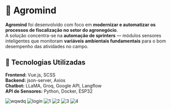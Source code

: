 # 🌱 Agromind

**Agromind** foi desenvolvido com foco em **modernizar e automatizar os processos de fiscalização no setor do agronegócio**.  
A solução concentra-se na **automação de sprinters** — módulos sensores inteligentes que monitoram **variáveis ambientais fundamentais** para o bom desempenho das atividades no campo.

## 🚀 Tecnologias Utilizadas

**Frontend:** Vue.js, SCSS  
**Backend:** json-server, Axios  
**Chatbot:** LLaMA, Groq, Google API, Langflow  
**API de Sensores:** Python, Docker, ESP32


![wqwdq](https://github.com/user-attachments/assets/94788484-fd28-414c-a5f5-de3f3a9a9d51)
![login](https://github.com/user-attachments/assets/58b6a53e-9e91-42a3-9cfc-77cfbf103d61)
![1](https://github.com/user-attachments/assets/c9290d3a-a87c-4223-9bf4-db3cc9671345)
![2](https://github.com/user-attachments/assets/2b41e37f-c781-4ae6-a505-198f6c874e41)
![3](https://github.com/user-attachments/assets/7368987c-9256-4475-937f-6b64f217c3eb)
![4](https://github.com/user-attachments/assets/98b2f20b-7060-4c3f-a9c7-2519ee283c64)




